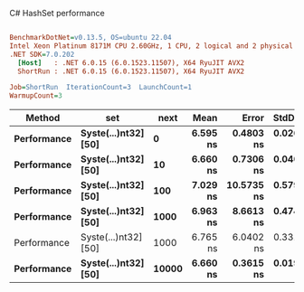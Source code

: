 C# HashSet performance
``` ini

BenchmarkDotNet=v0.13.5, OS=ubuntu 22.04
Intel Xeon Platinum 8171M CPU 2.60GHz, 1 CPU, 2 logical and 2 physical cores
.NET SDK=7.0.202
  [Host]   : .NET 6.0.15 (6.0.1523.11507), X64 RyuJIT AVX2
  ShortRun : .NET 6.0.15 (6.0.1523.11507), X64 RyuJIT AVX2

Job=ShortRun  IterationCount=3  LaunchCount=1  
WarmupCount=3  

```
|      Method |                  set |  next |     Mean |      Error |    StdDev | Allocated |
|------------ |--------------------- |------ |---------:|-----------:|----------:|----------:|
| **Performance** | **Syste(...)nt32] [50]** |     **0** | **6.595 ns** |  **0.4803 ns** | **0.0263 ns** |         **-** |
| **Performance** | **Syste(...)nt32] [50]** |    **10** | **6.660 ns** |  **0.7306 ns** | **0.0400 ns** |         **-** |
| **Performance** | **Syste(...)nt32] [50]** |   **100** | **7.029 ns** | **10.5735 ns** | **0.5796 ns** |         **-** |
| **Performance** | **Syste(...)nt32] [50]** |  **1000** | **6.963 ns** |  **8.6613 ns** | **0.4748 ns** |         **-** |
| Performance | Syste(...)nt32] [50] |  1000 | 6.765 ns |  6.0402 ns | 0.3311 ns |         - |
| **Performance** | **Syste(...)nt32] [50]** | **10000** | **6.660 ns** |  **0.3615 ns** | **0.0198 ns** |         **-** |

